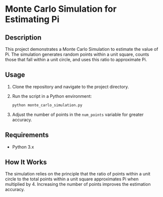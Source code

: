 # Monte Carlo Simulation for Estimating Pi

## Description
This project demonstrates a Monte Carlo Simulation to estimate the value of Pi. The simulation generates random points within a unit square, counts those that fall within a unit circle, and uses this ratio to approximate Pi.

## Usage
1. Clone the repository and navigate to the project directory.
2. Run the script in a Python environment:

    ```bash
    python monte_carlo_simulation.py
    ```

3. Adjust the number of points in the `num_points` variable for greater accuracy.

## Requirements
- Python 3.x

## How It Works
The simulation relies on the principle that the ratio of points within a unit circle to the total points within a unit square approximates Pi when multiplied by 4. Increasing the number of points improves the estimation accuracy.
